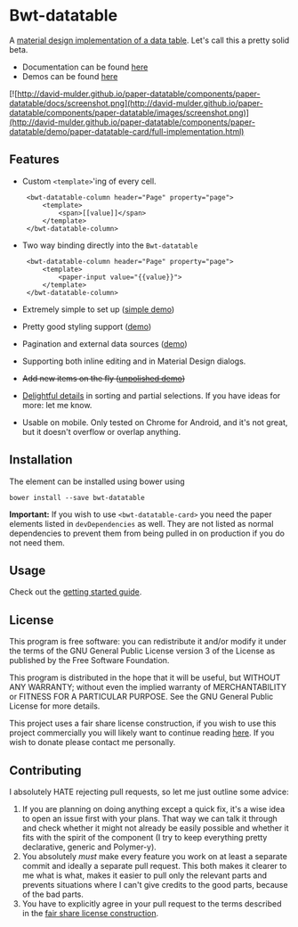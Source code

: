 # Bwt-datatable

A [material design implementation of a data table](https://www.google.com/design/spec/components/data-tables.html). Let's call this a pretty solid beta.

 - Documentation can be found [here](http://david-mulder.github.io/paper-datatable/components/paper-datatable/docs/docs.html?installation)
 - Demos can be found [here](http://david-mulder.github.io/paper-datatable/components/paper-datatable/demo/paper-datatable-card/full-implementation.html)

[![http://david-mulder.github.io/paper-datatable/components/paper-datatable/docs/screenshot.png](http://david-mulder.github.io/paper-datatable/components/paper-datatable/images/screenshot.png)](http://david-mulder.github.io/paper-datatable/components/paper-datatable/demo/paper-datatable-card/full-implementation.html)

## Features

 - Custom `<template>`'ing of every cell.

		<bwt-datatable-column header="Page" property="page">
			<template>
				<span>[[value]]</span>
			</template>
		</bwt-datatable-column>

 - Two way binding directly into the `Bwt-datatable`

		<bwt-datatable-column header="Page" property="page">
			<template>
				<paper-input value="{{value}}">
			</template>
		</bwt-datatable-column>
 - Extremely simple to set up ([simple demo](http://david-mulder.github.io/paper-datatable/components/paper-datatable/demo/paper-datatable))
 - Pretty good styling support ([demo](http://david-mulder.github.io/paper-datatable/components/paper-datatable/demo/miscellaneous/theming.html))
 - Pagination and external data sources ([demo](http://david-mulder.github.io/paper-datatable/components/paper-datatable/demo/paper-datatable-card))
 - Supporting both inline editing and in Material Design dialogs.
 - ~~Add new items on the fly ([unpolished demo](http://david-mulder.github.io/paper-datatable/components/paper-datatable/demo/paper-datatable-card))~~
 - [Delightful details](https://www.google.com/design/spec/animation/delightful-details.html) in sorting and partial selections. If you have ideas for more: let me know.
 - Usable on mobile. Only tested on Chrome for Android, and it's not great, but it doesn't overflow or overlap anything.

## Installation

The element can be installed using bower using

    bower install --save bwt-datatable

**Important:** If you wish to use `<bwt-datatable-card>` you need the paper elements listed in `devDependencies` as well. They are not listed as normal dependencies to prevent them from being pulled in on production if you do not need them.

## Usage

Check out the [getting started guide](http://david-mulder.github.io/paper-datatable/components/paper-datatable/docs/docs.html?getting-started).

## License

This program is free software: you can redistribute it and/or modify
it under the terms of the GNU General Public License version 3 of the License as published by
the Free Software Foundation.

This program is distributed in the hope that it will be useful,
but WITHOUT ANY WARRANTY; without even the implied warranty of
MERCHANTABILITY or FITNESS FOR A PARTICULAR PURPOSE.  See the
GNU General Public License for more details.

This project uses a fair share license construction, if you wish to use this project commercially you will likely want to
continue reading [here](https://github.com/David-Mulder/fair-share-license/blob/master/CONTRIBUTING.md). If you wish to
donate please contact me personally.

## Contributing

I absolutely HATE rejecting pull requests, so let me just outline some advice:

 1. If you are planning on doing anything except a quick fix, it's a wise idea to open an issue first with your plans. That
    way we can talk it through and check whether it might not already be easily possible and whether it fits with the
    spirit of the component (I try to keep everything pretty declarative, generic and Polymer-y).
 2. You absolutely *must* make every feature you work on at least a separate commit and ideally a separate pull request.
    This both makes it clearer to me what is what, makes it easier to pull only the relevant parts and prevents situations
    where I can't give credits to the good parts, because of the bad parts.
 3. You have to explicitly agree in your pull request to the terms described in the
    [fair share license construction](https://github.com/David-Mulder/fair-share-license/blob/master/CONTRIBUTING.md).